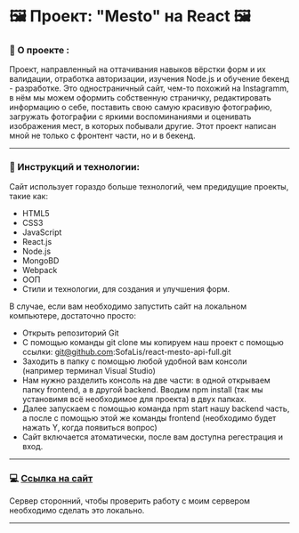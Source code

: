 # :framed_picture: Проект: "Mesto" на React :framed_picture:

### :page_facing_up: О проекте :

Проект, направленный на оттачивания навыков вёрстки форм и их валидации, отработка авторизации, изучения Node.js и обучение бекенд - разработке.
Это одностраничный сайт, чем-то похожий на Instagramm, в нём мы можем оформить собственную страничку, редактировать информацию о себе, поставить свою самую красивую фотографию, загружать фотографии с яркими воспоминаниями и оценивать изображения мест, в которых побывали другие.
Этот проект написан мной не только с фронтент части, но и в бекенд. 

___

### :open_book: Инструкций и технологии:
Сайт использует гораздо больше технологий, чем предидущие проекты, такие как:
- HTML5
- CSS3
- JavaScript
- React.js
- Node.js
- MongoBD
- Webpack
- ООП
- Стили и технологии, для создания и улучшения форм.

В случае, если вам необходимо запустить сайт на локальном компьютере, достаточно просто:
- Открыть репозиторий Git
- С помощью команды git clone мы копируем наш проект с помощью ссылки: git@github.com:SofaLis/react-mesto-api-full.git
- Заходить в папку с помощью любой удобной вам консоли (например терминал Visual Studio)
- Нам нужно разделить консоль на две части: в одной открываем папку frontend, а в другой backend. Вводим npm install (так мы установимя всё необходимое для проекта) в двух папках.
- Далее запускаем с помощью команда npm start нашу backend часть, а после с помощью  этой же команды frontend (необходимо будет нажать Y, когда появиться вопрос)
- Сайт включается атоматически, после вам доступна регестрация и вход.

___

### :computer: [Ссылка на сайт](http://auspicious-substance.surge.sh)
Сервер сторонний, чтобы проверить работу с моим сервером необходимо сделать это локально.
___
